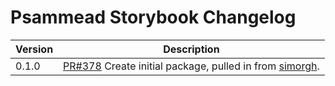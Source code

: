 # Psammead Storybook  Changelog

| Version | Description |
|---------|-------------|
| 0.1.0   | [PR#378](https://github.com/bbc/psammead/pull/378) Create initial package, pulled in from [simorgh](https://github.com/BBC-News/psammead/blob/latest/CONTRIBUTING.md). |
